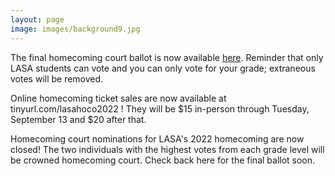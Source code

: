 ```yaml
---
layout: page
image: images/background9.jpg
---
```

The final homecoming court ballot is now available [here](https://forms.gle/K5vx2fstZ13D5UXT6). Reminder that only LASA students can vote and you can only vote for your grade; extraneous votes will be removed.

Online homecoming ticket sales are now available at tinyurl.com/lasahoco2022 ! They will be $15 in-person through Tuesday, September 13 and $20 after that.

Homecoming court nominations for LASA's 2022 homecoming are now closed! The two individuals with the highest votes from each grade level will be crowned homecoming court. Check back here for the final ballot soon.